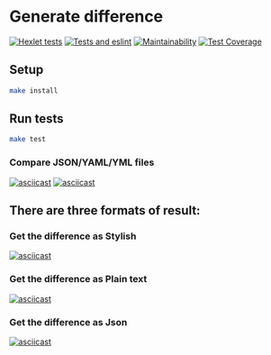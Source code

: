 # Generate difference

[![Hexlet tests](https://github.com/sunn-shinne/frontend-project-lvl2/workflows/hexlet-check/badge.svg)](https://github.com/sunn-shinne/frontend-project-lvl2/actions)
[![Tests and eslint](https://github.com/sunn-shinne/frontend-project-lvl2/workflows/test-and-lint/badge.svg)](https://github.com/sunn-shinne/frontend-project-lvl2/actions)
[![Maintainability](https://api.codeclimate.com/v1/badges/a99a88d28ad37a79dbf6/maintainability)](https://github.com/sunn-shinne/frontend-project-lvl2/actions)
[![Test Coverage](https://api.codeclimate.com/v1/badges/053023b8d04fc0c473be/test_coverage)](https://codeclimate.com/github/sunn-shinne/frontend-project-lvl2/actions)

## Setup
```sh
make install
```

## Run tests
```sh
make test
```

### Compare JSON/YAML/YML files 
[![asciicast](https://asciinema.org/a/ndqu6cuxUWXGfNThyDgwajob3.svg)](https://asciinema.org/a/ndqu6cuxUWXGfNThyDgwajob3)
[![asciicast](https://asciinema.org/a/YonQqPNms8JnDabJR15DPaiiK.svg)](https://asciinema.org/a/YonQqPNms8JnDabJR15DPaiiK)


## There are three formats of result: 

### Get the difference as Stylish
[![asciicast](https://asciinema.org/a/yCL0RwODUUbYis85aV1WOpENb.svg)](https://asciinema.org/a/yCL0RwODUUbYis85aV1WOpENb)

### Get the difference as Plain text
[![asciicast](https://asciinema.org/a/CtXYru3iz1QyYMMXyDkmBf49Z.svg)](https://asciinema.org/a/CtXYru3iz1QyYMMXyDkmBf49Z)

### Get the difference as Json
[![asciicast](https://asciinema.org/a/D5ahoIPA5sGlembmHI1ggwviE.svg)](https://asciinema.org/a/D5ahoIPA5sGlembmHI1ggwviE)
